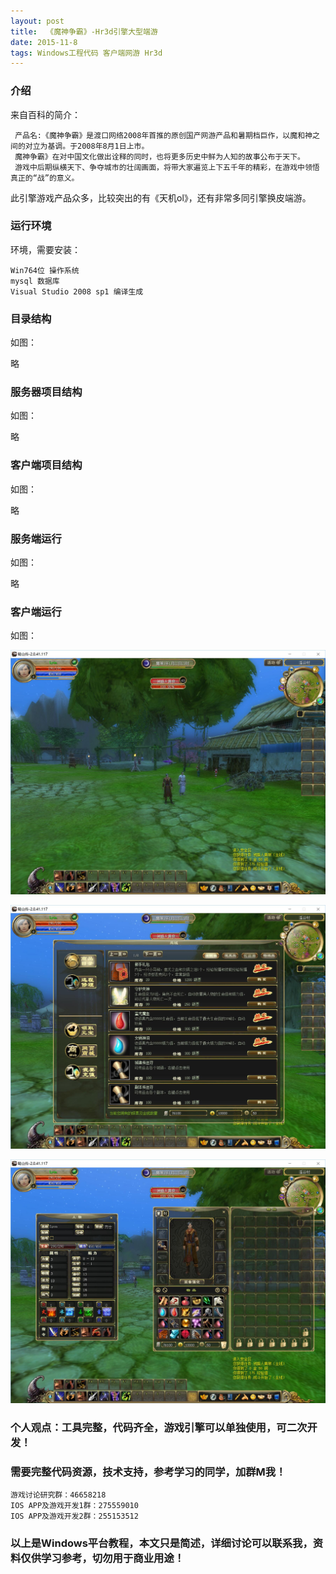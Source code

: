 ```yaml
---
layout: post
title:  《魔神争霸》-Hr3d引擎大型端游
date: 2015-11-8
tags: Windows工程代码 客户端网游 Hr3d
---
```



### 介绍

来自百科的简介：

	 产品名:《魔神争霸》是渡口网络2008年首推的原创国产网游产品和暑期档巨作，以魔和神之间的对立为基调。于2008年8月1日上市。
	 魔神争霸》在对中国文化做出诠释的同时，也将更多历史中鲜为人知的故事公布于天下。
	 游戏中后期纵横天下、争夺城市的壮阔画面，将带大家遍览上下五千年的精彩，在游戏中领悟真正的“战”的意义。

此引擎游戏产品众多，比较突出的有《天机ol》，还有非常多同引擎换皮端游。

### 运行环境

环境，需要安装：

``` 
Win764位 操作系统
mysql 数据库
Visual Studio 2008 sp1 编译生成
``` 

### 目录结构

如图：

略

### 服务器项目结构

如图：

略

### 客户端项目结构

如图：

略

### 服务端运行

如图：

略

### 客户端运行

如图：

![](/images/posts/ms/ms1.jpg)

![](/images/posts/ms/ms2.jpg)

![](/images/posts/ms/ms3.jpg)


### 个人观点：工具完整，代码齐全，游戏引擎可以单独使用，可二次开发！

### 需要完整代码资源，技术支持，参考学习的同学，加群M我！

``` 
游戏讨论研究群：46658218
IOS APP及游戏开发1群：275559010
IOS APP及游戏开发2群：255153512
``` 

### 以上是Windows平台教程，本文只是简述，详细讨论可以联系我，资料仅供学习参考，切勿用于商业用途！